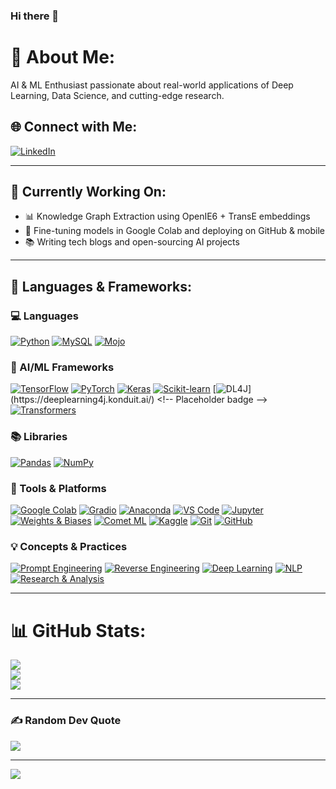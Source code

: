### Hi there 👋

# 💫 About Me:
AI & ML Enthusiast passionate about real-world applications of Deep Learning, Data Science, and cutting-edge research.

## 🌐 Connect with Me:
[![LinkedIn](https://img.shields.io/badge/LinkedIn-Profile-blue?style=for-the-badge&logo=linkedin)](https://www.linkedin.com/in/infinty/)

---

## 🧠 Currently Working On:
- 📊 Knowledge Graph Extraction using OpenIE6 + TransE embeddings  
- 🧪 Fine-tuning models in Google Colab and deploying on GitHub & mobile  
- 📚 Writing tech blogs and open-sourcing AI projects  

---

## 🧠 Languages & Frameworks:

### 💻 Languages
[![Python](https://img.shields.io/badge/Python-3670A0?style=for-the-badge&logo=python&logoColor=ffdd54)](https://www.python.org/)
[![MySQL](https://img.shields.io/badge/MySQL-005C84?style=for-the-badge&logo=mysql&logoColor=white)](https://www.mysql.com/)
[![Mojo](https://img.shields.io/badge/Mojo-000000?style=for-the-badge&logo=modular&logoColor=white)](https://www.modular.com/mojo)

### 🧠 AI/ML Frameworks
[![TensorFlow](https://img.shields.io/badge/TensorFlow-FF6F00?style=for-the-badge&logo=TensorFlow&logoColor=white)](https://www.tensorflow.org/)
[![PyTorch](https://img.shields.io/badge/PyTorch-EE4C2C?style=for-the-badge&logo=PyTorch&logoColor=white)](https://pytorch.org/)
[![Keras](https://img.shields.io/badge/Keras-D00000?style=for-the-badge&logo=Keras&logoColor=white)](https://keras.io/)
[![Scikit-learn](https://img.shields.io/badge/scikit--learn-F7931E?style=for-the-badge&logo=scikit-learn&logoColor=white)](https://scikit-learn.org/)
[![DL4J](https://img.shields.io/badge/Deeplearning4j-FF2828?style=for-the-badge&logo=data:image/svg+xml;base64,...)](https://deeplearning4j.konduit.ai/) <!-- Placeholder badge -->
[![Transformers](https://img.shields.io/badge/Hugging%20Face%20Transformers-FCC72B?style=for-the-badge&logo=huggingface&logoColor=black)](https://huggingface.co/transformers)

### 📚 Libraries
[![Pandas](https://img.shields.io/badge/pandas-150458?style=for-the-badge&logo=pandas&logoColor=white)](https://pandas.pydata.org/)
[![NumPy](https://img.shields.io/badge/numpy-013243?style=for-the-badge&logo=numpy&logoColor=white)](https://numpy.org/)

### 🧰 Tools & Platforms
[![Google Colab](https://img.shields.io/badge/Google%20Colab-F9AB00?style=for-the-badge&logo=google-colab&logoColor=white)](https://colab.research.google.com/)
[![Gradio](https://img.shields.io/badge/Gradio-FF4B4B?style=for-the-badge&logo=gradio&logoColor=white)](https://www.gradio.app/)
[![Anaconda](https://img.shields.io/badge/Anaconda-44A833?style=for-the-badge&logo=anaconda&logoColor=white)](https://www.anaconda.com/)
[![VS Code](https://img.shields.io/badge/VS%20Code-007ACC?style=for-the-badge&logo=visual-studio-code&logoColor=white)](https://code.visualstudio.com/)
[![Jupyter](https://img.shields.io/badge/Jupyter-F37626?style=for-the-badge&logo=Jupyter&logoColor=white)](https://jupyter.org/)
[![Weights & Biases](https://img.shields.io/badge/W%26B-FFBE00?style=for-the-badge&logo=Weights%20%26%20Biases&logoColor=black)](https://wandb.ai/)
[![Comet ML](https://img.shields.io/badge/Comet%20ML-26282A?style=for-the-badge&logo=comet&logoColor=orange)](https://www.comet.com/)
[![Kaggle](https://img.shields.io/badge/Kaggle-20BEFF?style=for-the-badge&logo=kaggle&logoColor=white)](https://www.kaggle.com/)
[![Git](https://img.shields.io/badge/Git-F05032?style=for-the-badge&logo=git&logoColor=white)](https://git-scm.com/)
[![GitHub](https://img.shields.io/badge/GitHub-121013?style=for-the-badge&logo=github&logoColor=white)](https://github.com/)

### 💡 Concepts & Practices
[![Prompt Engineering](https://img.shields.io/badge/Prompt%20Engineering-6C63FF?style=for-the-badge&logo=OpenAI&logoColor=white)](https://platform.openai.com/docs/guides/prompt-engineering)
[![Reverse Engineering](https://img.shields.io/badge/Reverse%20Engineering-8B0000?style=for-the-badge&logo=hackaday&logoColor=white)](https://en.wikipedia.org/wiki/Reverse_engineering)
[![Deep Learning](https://img.shields.io/badge/Deep%20Learning-000000?style=for-the-badge&logo=deepai&logoColor=white)](https://www.deeplearning.ai/)
[![NLP](https://img.shields.io/badge/NLP-36B37E?style=for-the-badge&logo=spacy&logoColor=white)](https://huggingface.co/learn/nlp-course/)
[![Research & Analysis](https://img.shields.io/badge/Research%20%26%20Analysis-1f2937?style=for-the-badge&logo=notion&logoColor=white)](https://arxiv.org/)



---

# 📊 GitHub Stats:
![](https://github-readme-stats.vercel.app/api?username=Friendofhumanity&theme=dark&hide_border=false&include_all_commits=false&count_private=false)<br/>
![](https://github-readme-streak-stats.herokuapp.com/?user=Friendofhumanity&theme=dark&hide_border=false)<br/>
![](https://github-readme-stats.vercel.app/api/top-langs/?username=Friendofhumanity&theme=dark&hide_border=false&include_all_commits=false&count_private=false&layout=compact)

---

### ✍️ Random Dev Quote
![](https://quotes-github-readme.vercel.app/api?type=horizontal&theme=radical)

---

[![](https://visitcount.itsvg.in/api?id=Friendofhumanity&icon=0&color=0)](https://visitcount.itsvg.in)

<!-- Proudly created with GPRM ( https://gprm.itsvg.in ) -->


